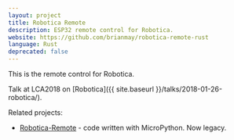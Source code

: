 ```yaml
---
layout: project
title: Robotica Remote
description: ESP32 remote control for Robotica.
website: https://github.com/brianmay/robotica-remote-rust
language: Rust
deprecated: false
---
```

This is the remote control for Robotica.

Talk at LCA2018 on [Robotica]({{ site.baseurl }}/talks/2018-01-26-robotica/).

Related projects:

* [Robotica-Remote](https://github.com/brianmay/robotica-remote) - code written with MicroPython. Now legacy.
